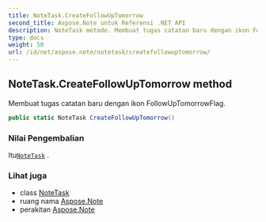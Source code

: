 ```yaml
---
title: NoteTask.CreateFollowUpTomorrow
second_title: Aspose.Note untuk Referensi .NET API
description: NoteTask metode. Membuat tugas catatan baru dengan ikon FollowUpTomorrowFlag.
type: docs
weight: 50
url: /id/net/aspose.note/notetask/createfollowuptomorrow/
---
```

## NoteTask.CreateFollowUpTomorrow method

Membuat tugas catatan baru dengan ikon FollowUpTomorrowFlag.

```csharp
public static NoteTask CreateFollowUpTomorrow()
```

### Nilai Pengembalian

Itu[`NoteTask`](../) .

### Lihat juga

* class [NoteTask](../)
* ruang nama [Aspose.Note](../../notetask/)
* perakitan [Aspose.Note](../../../)


